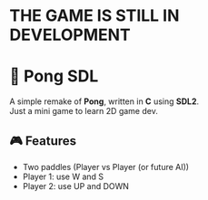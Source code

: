 # THE GAME IS STILL IN DEVELOPMENT

# 🏓 Pong SDL

A simple remake of **Pong**, written in **C** using **SDL2**.  
Just a mini game to learn 2D game dev.

## 🎮 Features

- Two paddles (Player vs Player (or future AI))
- Player 1: use W and S
- Player 2: use UP and DOWN 
